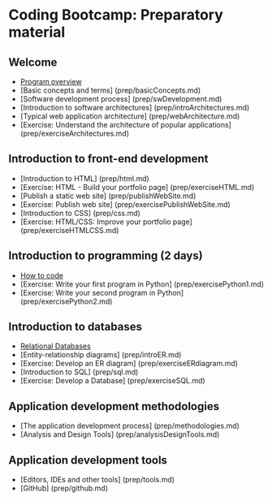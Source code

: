 # Coding Bootcamp: Preparatory material
## Welcome 
* [Program overview](prep/programOverview.md)
* [Basic concepts and terms] (prep/basicConcepts.md)
* [Software development process] (prep/swDevelopment.md)
* [Introduction to software architectures] (prep/introArchitectures.md)
* [Typical web application architecture] (prep/webArchitecture.md)
* [Exercise: Understand the architecture of popular applications] (prep/exerciseArchitectures.md)


## Introduction to front-end development 
* [Introduction to HTML] (prep/html.md)
* [Exercise: HTML - Build your portfolio page] (prep/exerciseHTML.md)
* [Publish a static web site] (prep/publishWebSite.md)
* [Exercise: Publish web site] (prep/exercisePublishWebSite.md)
* [Introduction to CSS] (prep/css.md)
* [Exercise: HTML/CSS: Improve your portfolio page] (prep/exerciseHTMLCSS.md)


## Introduction to programming (2 days)
* [How to code](prep/introProgramming.md)
* [Exercise: Write your first program in Python] (prep/exercisePython1.md)
* [Exercise: Write your second program in Python] (prep/exercisePython2.md)


## Introduction to databases 
* [Relational Databases](prep/introDB.md)
* [Entity-relationship diagrams] (prep/introER.md)
* [Exercise: Develop an ER diagram] (prep/exerciseERdiagram.md)
* [Introduction to SQL] (prep/sql.md)
* [Exercise: Develop a Database] (prep/exerciseSQL.md)


## Application development methodologies
* [The application development process] (prep/methodologies.md)
* [Analysis and Design Tools] (prep/analysisDesignTools.md)


## Application development tools
* [Editors, IDEs and other tools] (prep/tools.md)
* [GitHub] (prep/github.md)





